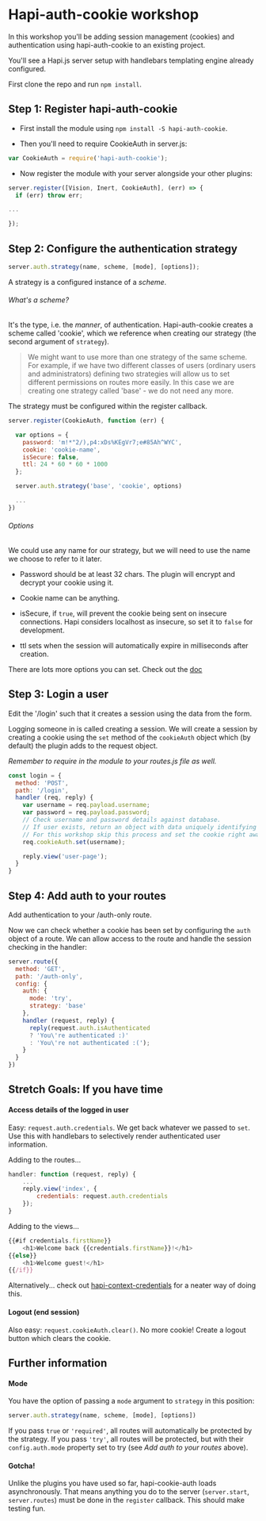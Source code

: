 # Hapi-auth-cookie workshop

In this workshop you'll be adding session management (cookies) and authentication using hapi-auth-cookie to an existing project.

You'll see a Hapi.js server setup with handlebars templating engine already configured.


First clone the repo and run `npm install`.

## Step 1: Register hapi-auth-cookie

- First install the module using `npm install -S hapi-auth-cookie`.

- Then you'll need to require CookieAuth in server.js:

```javascript
var CookieAuth = require('hapi-auth-cookie');
```

- Now register the module with your server alongside your other plugins:

```javascript
server.register([Vision, Inert, CookieAuth], (err) => {
  if (err) throw err;

...

});
```
## Step 2: Configure the authentication strategy

```javascript
server.auth.strategy(name, scheme, [mode], [options]);
```

A strategy is a configured instance of a *scheme*.

###### What's a scheme?

It's the type, i.e. the *manner*, of authentication. Hapi-auth-cookie creates a scheme called 'cookie', which we reference when creating our strategy (the second argument of `strategy`).

> We might want to use more than one strategy of the same scheme. For example, if we have two different classes of users (ordinary users and administrators) defining two strategies will allow us to set different permissions on routes more easily. In this case we are creating one strategy called 'base' - we do not need any more.


The strategy must be configured within the register callback.

```javascript
server.register(CookieAuth, function (err) {

  var options = {
    password: 'm!*"2/),p4:xDs%KEgVr7;e#85Ah^WYC',
    cookie: 'cookie-name',
    isSecure: false,
    ttl: 24 * 60 * 60 * 1000
  };

  server.auth.strategy('base', 'cookie', options)

  ...
})
```
###### Options
We could use any name for our strategy, but we will need to use the name we choose to refer to it later.

 - Password should be at least 32 chars. The plugin will encrypt and decrypt your cookie using it.

 - Cookie name can be anything.

 - isSecure, if `true`, will prevent the cookie being sent on insecure connections. Hapi considers localhost as insecure, so set it to `false` for development.

 - ttl sets when the session will automatically expire in milliseconds after creation.

There are lots more options you can set. Check out the [doc](https://github.com/hapijs/hapi-auth-cookie)

## Step 3: Login a user

Edit the '/login' such that it creates a session using the data from the form.

Logging someone in is called creating a session. We will create a session by creating a cookie using the `set` method of the `cookieAuth` object which (by default) the plugin adds to the request object.

_Remember to require in the module to your routes.js file as well._

```javascript
const login = {
  method: 'POST',
  path: '/login',
  handler (req, reply) {
    var username = req.payload.username;
    var password = req.payload.password;
    // Check username and password details against database.
    // If user exists, return an object with data uniquely identifying user.
    // For this workshop skip this process and set the cookie right away...
    req.cookieAuth.set(username);

    reply.view('user-page');
  }
}
```

## Step 4: Add auth to your routes

Add authentication to your /auth-only route.

Now we can check whether a cookie has been set by configuring the `auth` object of a route. We can allow access to the route and handle the session checking in the handler:


```javascript
server.route({  
  method: 'GET',
  path: '/auth-only',
  config: {
    auth: {
      mode: 'try',
      strategy: 'base'
    },
    handler (request, reply) {
      reply(request.auth.isAuthenticated
      ? 'You\'re authenticated :)'
      : 'You\'re not authenticated :(');
    }
  }
})
```

## Stretch Goals: If you have time

#### Access details of the logged in user

Easy: `request.auth.credentials`. We get back whatever we passed to `set`. Use this with handlebars to selectively render authenticated user information.

Adding to the routes...

```javascript
handler: function (request, reply) {
    ...
    reply.view('index', {
        credentials: request.auth.credentials
    });
}
```
Adding to the views...
```javascript
{{#if credentials.firstName}}
    <h1>Welcome back {{credentials.firstName}}!</h1>
{{else}}
    <h1>Welcome guest!</h1>
{{/if}}
```

Alternatively... check out [hapi-context-credentials](https://github.com/mtharrison/hapi-context-credentials) for a neater way of doing this. 

#### Logout (end session)

Also easy: `request.cookieAuth.clear()`. No more cookie! Create a logout button which clears the cookie.


## Further information

#### Mode

You have the option of passing a `mode` argument to `strategy` in this position:

```javascript
server.auth.strategy(name, scheme, [mode], [options])
```

If you pass `true` or `'required'`, all routes will automatically be protected by the strategy. If you pass `'try'`, all routes will be protected, but with their `config.auth.mode` property set to try (see *Add auth to your routes* above).

#### Gotcha!

Unlike the plugins you have used so far, hapi-cookie-auth loads asynchronously. That means anything you do to the server (`server.start`, `server.routes`) must be done in the `register` callback. This should make testing fun.
